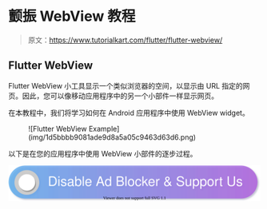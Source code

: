 # 颤振 WebView 教程

> 原文：<https://www.tutorialkart.com/flutter/flutter-webview/>

## Flutter WebView

Flutter WebView 小工具显示一个类似浏览器的空间，以显示由 URL 指定的网页。因此，您可以像移动应用程序中的另一个小部件一样显示网页。

在本教程中，我们将学习如何在 Android 应用程序中使用 WebView widget。

<figure class="aligncenter is-resized">![Flutter WebView Example](img/1d5bbbb9081ade9d8a5a05c9463d63d6.png)</figure>

以下是在您的应用程序中使用 WebView 小部件的逐步过程。

[![](img/925da31b32d6bc3827932f6c8afb11bb.png)](https://www.tutorialkart.com/)